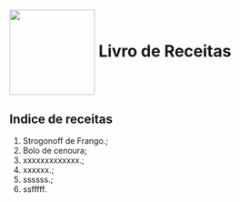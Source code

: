 <h1>
    <a href="https://www.dio.me/">
     <img align="center" width="150px" src="https://www.designi.com.br/images/preview/10415756.jpg"></a>
    <span> Livro de Receitas</span>
</h1>

## Indice de receitas

1. Strogonoff de Frango.;
2. Bolo de cenoura;
3. xxxxxxxxxxxxx.;
4. xxxxxx.;
5. ssssss.;
6. ssfffff.

